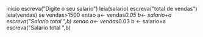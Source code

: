 inicio
escreva("Digite o seu salario")
leia(salario)
escreva("total de vendas")
leia(vendas)
se vendas>1500 entao
a<- vendas*0.05
b<- salario+a
escreva("Salario total ",b)
senao
a<- vendas*0.03
b <- salario+a
escreva("Salario total ",b)
